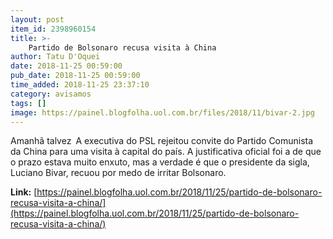 ```yaml
---
layout: post
item_id: 2398960154
title: >-
    Partido de Bolsonaro recusa visita à China
author: Tatu D'Oquei
date: 2018-11-25 00:59:00
pub_date: 2018-11-25 00:59:00
time_added: 2018-11-25 23:37:10
category: avisamos
tags: []
image: https://painel.blogfolha.uol.com.br/files/2018/11/bivar-2.jpg
---
```


Amanhã talvez A executiva do PSL rejeitou convite do Partido Comunista da China para uma visita à capital do país. A justificativa oficial foi a de que o prazo estava muito enxuto, mas a verdade é que o presidente da sigla, Luciano Bivar, recuou por medo de irritar Bolsonaro.

**Link:** [https://painel.blogfolha.uol.com.br/2018/11/25/partido-de-bolsonaro-recusa-visita-a-china/](https://painel.blogfolha.uol.com.br/2018/11/25/partido-de-bolsonaro-recusa-visita-a-china/)

